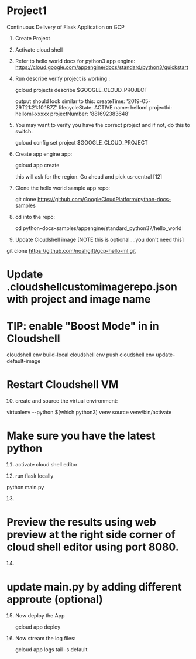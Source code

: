 # Project1
Continuous Delivery of Flask Application on GCP 

1. Create Project
2. Activate cloud shell
3. Refer to hello world docs for python3 app engine: https://cloud.google.com/appengine/docs/standard/python3/quickstart
4. Run describe
   verify project is working :
   
   gcloud projects describe $GOOGLE_CLOUD_PROJECT
   
   output should look similar to this:
createTime: '2019-05-29T21:21:10.187Z'
lifecycleState: ACTIVE
name: helloml
projectId: helloml-xxxxx
projectNumber: '881692383648'

5. You may want to verify you have the correct project and if not, do this to switch:
   
   gcloud config set project $GOOGLE_CLOUD_PROJECT
   
6. Create app engine app:
 
   gcloud app create
   
   this will ask for the region. Go ahead and pick us-central [12]
   
7. Clone the hello world sample app repo:
    
    git clone https://github.com/GoogleCloudPlatform/python-docs-samples
    
8. cd into the repo:
   
   cd python-docs-samples/appengine/standard_python37/hello_world

9. Update Cloudshell image [NOTE this is optional....you don't need this]

  
git clone https://github.com/noahgift/gcp-hello-ml.git
# Update .cloudshellcustomimagerepo.json with project and image name
# TIP: enable "Boost Mode" in in Cloudshell
cloudshell env build-local
cloudshell env push
cloudshell env update-default-image
# Restart Cloudshell VM

10. create and source the virtual environment:

   virtualenv --python $(which python3) venv
   source venv/bin/activate
# Make sure you have the latest python 

11. activate cloud shell editor

12. run flask locally
   
   python main.py
   
13. 
# Preview the results using web preview at the right side corner of cloud shell editor using port 8080.

14. 
# update main.py by adding different approute (optional)

15. Now deploy the App
    
    gcloud app deploy
    
16. Now stream the log files:
    
    gcloud app logs tail -s default

